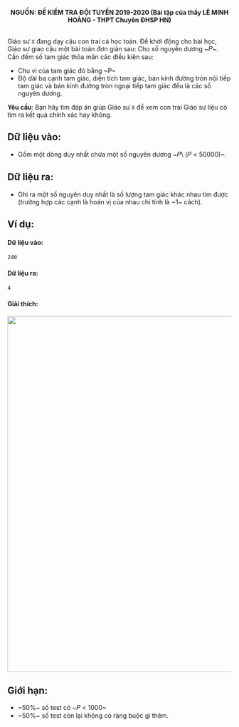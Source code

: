 **<center>NGUỒN: ĐỀ KIỂM TRA ĐỘI TUYỂN 2019-2020 (Bài tập của thầy LÊ MINH HOÀNG - THPT Chuyên ĐHSP HN)</center>**
<br>

Giáo sư `X` đang dạy cậu con trai cả học toán. Để khởi động cho bài học, Giáo sư giao cậu một bài toán đơn giản sau: Cho số nguyên dương ~𝑃~. Cần đếm số tam giác thỏa mãn các điều kiện sau: 
- Chu vi của tam giác đó bằng ~P~
- Độ dài ba cạnh tam giác, diện tích tam giác, bán kính đường tròn nội tiếp tam giác và bán kính đường tròn ngoại tiếp tam giác đều là các số nguyên dương. 

**Yêu cầu**: Bạn hãy tìm đáp án giúp Giáo sư `X` để xem con trai Giáo sư liệu có tìm ra kết quả chính xác hay không. 

## Dữ liệu vào:
- Gồm một dòng duy nhất chứa một số nguyên dương ~𝑃\ (𝑃 < 50000)~. 

## Dữ liệu ra:
- Ghi ra một số nguyên duy nhất là số lượng tam giác khác nhau tìm được (trường hợp các cạnh là hoán vị của nhau chỉ tính là ~1~ cách). 

## Ví dụ:
#### Dữ liệu vào:
```
240
```

#### Dữ liệu ra:
```
4
```

#### Giải thích:
<center><img src="/images/problems/1134/triangle.svg" width=800px></center>

## Giới hạn:
- ~50\%~ số test có ~𝑃 < 1000~ 
- ~50\%~ số test còn lại không có ràng buộc gì thêm. 